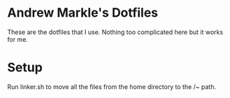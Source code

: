 # Andrew Markle's Dotfiles

These are the dotfiles that I use. Nothing too complicated here but it works for me.

# Setup

Run linker.sh to move all the files from the home directory to the /~ path.
